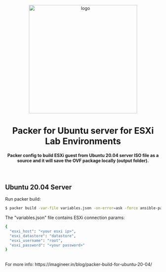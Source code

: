 <div align="center">
    <img src="https://imagineer.in/assets/img/posts/packer-ubuntu.png" alt="logo" width="350px" style="margin-top: 1em">
    <h1>Packer for Ubuntu server for ESXi Lab Environments</h1>
    <h4>Packer config to build ESXi guest from Ubuntu 20.04 server ISO file as a source and
        it will save the OVF package locally (output folder).</h4>
</div>
<br>

## Ubuntu 20.04 Server

Run packer build:

```bash
$ packer build -var-file variables.json -on-error=ask -force ansible-packer.json
```

The "variables.json" file contains ESXi connection params:
```bash
{
  "esxi_host": "<your esxi ip>",
  "esxi_datastore": "datastore",
  "esxi_username": "root",
  "esxi_password": "<your password>"
}
```


<br>
For more info: https://imagineer.in/blog/packer-build-for-ubuntu-20-04/

